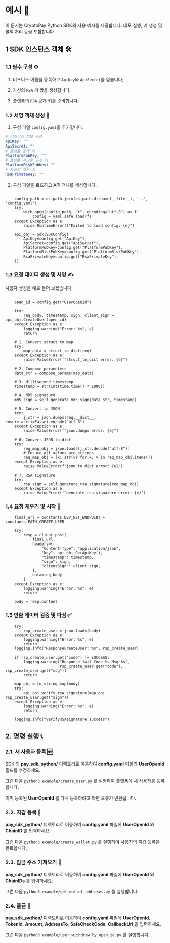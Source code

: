 # 예시 📝

이 문서는 CryptoPay Python SDK의 사용 예시를 제공합니다. 데모 실행, 키 생성 및 콜백 처리 등을 포함합니다.

## 1 SDK 인스턴스 객체 🛠️

### 1.1 필수 구성 ⚙️

1. 비즈니스 이름을 등록하고 `ApiKey`와 `ApiSecret`을 얻습니다;

2. 자신의 `RSA` 키 쌍을 생성합니다;

3. 플랫폼의 `RSA` 공개 키를 준비합니다;

### 1.2 서명 객체 생성 🔏

1. 구성 파일 `config.yaml`을 추가합니다.

```yaml
# 비즈니스 정보 구성
ApiKey: ""
ApiSecret: ""
# 플랫폼 공개 키
PlatformPubKey: ""
# 플랫폼 차단용 공개 키
PlatformRiskPubKey: ""
# 자신의 개인 키
RsaPrivateKey: ""
```

2. 구성 파일을 로드하고 API 객체를 생성합니다.

```

	config_path = os.path.join(os.path.dirname(__file__), '..', 'config.yaml')
    try:
        with open(config_path, "r", encoding="utf-8") as f:
            config = yaml.safe_load(f)
    except Exception as e:
        raise RuntimeError(f"Failed to load config: {e}")

    api_obj = Sdk(SDKConfig(
        ApiKey=config.get("ApiKey"),
        ApiSecret=config.get("ApiSecret"),
        PlatformPubKey=config.get("PlatformPubKey"),
        PlatformRiskPubKey=config.get("PlatformRiskPubKey"),
        RsaPrivateKey=config.get("RsaPrivateKey"),
    ))

```

### 1.3 요청 데이터 생성 및 서명 ✍️

사용자 생성을 예로 들어 보겠습니다.

```

    open_id = config.get("UserOpenId")

    try:
        req_body, timestamp, sign, client_sign = api_obj.CreateUser(open_id)
    except Exception as e:
        logging.warning("Error: %s", e)
        return

```

```
    # 1. Convert struct to map
    try:
        map_data = struct_to_dict(req)
    except Exception as e:
        raise ValueError(f"struct_to_dict error: {e}")
    
    # 2. Compose parameters
    data_str = compose_params(map_data)
    
    # 3. Millisecond timestamp
    timestamp = str(int(time.time() * 1000))
    
    # 4. MD5 signature
    md5_sign = self.generate_md5_sign(data_str, timestamp)
    
    # 5. Convert to JSON
    try:
        j_str = json.dumps(req.__dict__, ensure_ascii=False).encode("utf-8")
    except Exception as e:
        raise ValueError(f"json.dumps error: {e}")
    
    # 6. Convert JSON to dict
    try:
        req_map_obj = json.loads(j_str.decode("utf-8"))
        # Ensure all values are strings
        req_map_obj = {k: str(v) for k, v in req_map_obj.items()}
    except Exception as e:
        raise ValueError(f"json to dict error: {e}")
    
    # 7. RSA signature
    try:
        rsa_sign = self.generate_rsa_signature(req_map_obj)
    except Exception as e:
        raise ValueError(f"generate_rsa_signature error: {e}")
```

### 1.4 요청 채우기 및 시작 🚀

```
    final_url = constants.DEV_NET_ENDPOINT + constants.PATH_CREATE_USER

    try:
        resp = client.post(
            final_url,
            headers={
                "Content-Type": "application/json",
                "key": api_obj.GetApiKey(),
                "timestamp": timestamp,
                "sign": sign,
                "clientSign": client_sign,
            },
            data=req_body
        )
    except Exception as e:
        logging.warning("Error: %s", e)
        return

    body = resp.content

```

### 1.5 반환 데이터 검증 및 파싱 ✅

```
    try:
        rsp_create_user = json.loads(body)
    except Exception as e:
        logging.warning("Error: %s", e)
        return
    logging.info("ResponseCreateUser: %s", rsp_create_user)

    if rsp_create_user.get("code") != SUCCESS:
        logging.warning("Response fail Code %s Msg %s",
                        rsp_create_user.get("code"), rsp_create_user.get("msg"))
        return

    map_obj = to_string_map(body)
    try:
        api_obj.verify_rsa_signature(map_obj, rsp_create_user.get("sign"))
    except Exception as e:
        logging.warning("Error: %s", e)
        return

    logging.info("VerifyRSAsignature success")

```

## 2. 명령 실행 📞

### 2.1. 새 사용자 등록 🆕

SDK 의 **pay\_sdk\_python/** 디렉토리로 이동하여 **config.yaml** 파일의 **UserOpenId** 필드를 수정하세요.

그런 다음 `python3 example/create_user.py` 를 실행하여 플랫폼에 새 사용자를 등록합니다.

이미 등록된 **UserOpenId** 를 다시 등록하려고 하면 오류가 반환됩니다.

### 2.2. 지갑 등록 💼

**pay\_sdk\_python/** 디렉토리로 이동하여 **config.yaml** 파일에 **UserOpenId** 와 **ChainID** 를 입력하세요.

그런 다음 `python3 example/create_wallet.py` 를 실행하여 사용자의 지갑 등록을 완료합니다.

### 2.3. 입금 주소 가져오기 📍

**pay\_sdk\_python/** 디렉토리로 이동하여 **config.yaml** 파일에 **UserOpenId** 와 **ChainIDs** 를 입력하세요.

그런 다음 `python3 example/get_wallet_addreses.py` 를 실행합니다.

### 2.4. 출금 💸

**pay\_sdk\_python/** 디렉토리로 이동하여 **config.yaml** 파일에 **UserOpenId**, **TokenId**, **Amount**, **AddressTo**, **SafeCheckCode**, **CallbackUrl** 을 입력하세요.

그런 다음 `python3 example/user_withdraw_by_open_id.py` 를 실행합니다.
